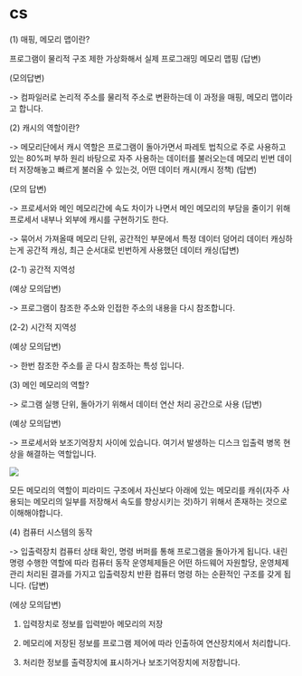# cs
(1) 매핑, 메모리 맵이란?

프로그램이 물리적 구조 제한 가상화해서 실제 프로그래밍 메모리 맵핑 (답변)

(모의답변)

-> 컴파일러로 논리적 주소를 물리적 주소로 변환하는데 이 과정을 매핑, 메모리 맵이라고 합니다.

(2) 캐시의 역할이란?

-> 메모리단에서 캐시 역할은 프로그램이 돌아가면서 파레토 법칙으로 주로 사용하고 있는 80%퍼 부하 원리 바탕으로 자주 사용하는 데이터를 불러오는데 메모리 빈번 데이터 저장해놓고 빠르게 불러올 수 있는것, 어떤 데이터 캐시(캐시 정책) (답변)

(모의 답변)

-> 프로세서와 메인 메모리간에 속도 차이가 나면서 메인 메모리의 부담을 줄이기 위해 프로세서 내부나 외부에 캐시를 구현하기도 한다. 

-> 묶어서 가져올때 메모리 단위, 공간적인 부문에서 특정 데이터 덩어리 데이터 캐싱하는게 공간적 캐싱,  최근 순서대로 빈번하게 사용했던 데이터 캐싱(답변)

(2-1) 공간적 지역성

(예상 모의답변)

-> 프로그램이 참조한 주소와 인접한 주소의 내용을 다시 참조합니다.

(2-2) 시간적 지역성

(예상 모의답변)

-> 한번 참조한 주소를 곧 다시 참조하는 특성 입니다.

(3) 메인 메모리의 역할?

-> 로그램 실행 단위, 돌아가기 위해서 데이터 연산 처리 공간으로 사용 (답변)

(예상 모의답변)

-> 프로세서와 보조기억장치 사이에 있습니다. 여기서 발생하는 디스크 입출력 병목 현상을 해결하는 역할입니다. 

![](https://1.bp.blogspot.com/-RO4nJjZ_Jhk/Wpu66FN9wNI/AAAAAAAAAaQ/U0Oxvu-Kjcg1hIFS_Nb7IXozNDUSJafigCLcBGAs/s1600/1.png)

모든 메모리의 역할이 피라미드 구조에서 자신보다 아래에 있는 메모리를 캐쉬(자주 사용되는 메모리의 일부를 저장해서 속도를 향상시키는 것)하기 위해서 존재하는 것으로 이해해야합니다. 

(4) 컴퓨터 시스템의 동작

-> 입출력장치 컴퓨터 상태 확인, 명령 버퍼를 통해 프로그램을 돌아가게 됩니다. 내린 명령 수행한 역할에 따라 컴퓨터 동작 운영체제들은 어떤 하드웨어 자원할당, 운영체제 관리 처리된 결과를 가지고 입출력장치 반환 컴퓨터 명령 하는 순환적인 구조를 갖게 됩니다. (답변)

(에상 모의답변)
1. 입력장치로 정보를 입력받아 메모리의 저장

2. 메모리에 저장된 정보를 프로그램 제어에 따라 인출하여 연산장치에서 처리합니다.

3. 처리한 정보를 출력장치에 표시하거나 보조기억장치에 저장합니다. 
